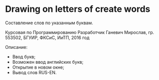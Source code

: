 # Drawing on letters of create words
 Составление слов по указанным буквам. 

 Курсовая по Программированию Разработчик Ганевич Мирослав, гр. 553502, БГУИР, ФКСиС, ИиТП, 2016 год 

 Описание:

- Ввод букв;
- Возможен ввод английских букв;
- Открытие в новом окне;
- Вывод слов RUS-EN.

